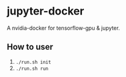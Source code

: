 # jupyter-docker
A nvidia-docker for tensorflow-gpu & jupyter.

## How to user
1. `./run.sh init`
2. `./run.sh run`
